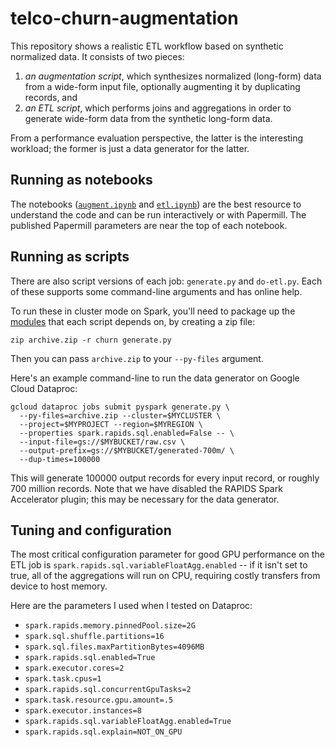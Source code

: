 # telco-churn-augmentation

This repository shows a realistic ETL workflow based on synthetic normalized data.  It consists of two pieces:

1.  _an augmentation script_, which synthesizes normalized (long-form) data from a wide-form input file, optionally augmenting it by duplicating records, and
2. _an ETL script_, which performs joins and aggregations in order to generate wide-form data from the synthetic long-form data.

From a performance evaluation perspective, the latter is the interesting workload; the former is just a data generator for the latter.

## Running as notebooks

The notebooks ([`augment.ipynb`](augment.ipynb) and [`etl.ipynb`](etl.ipynb)) are the best resource to understand the code and can be run interactively or with Papermill.  The published Papermill parameters are near the top of each notebook.

## Running as scripts

There are also script versions of each job: `generate.py` and `do-etl.py`.  Each of these supports some command-line arguments and has online help.

To run these in cluster mode on Spark, you'll need to package up the [modules](churn) that each script depends on, by creating a zip file:

`zip archive.zip -r churn generate.py`

Then you can pass `archive.zip` to your `--py-files` argument.

Here's an example command-line to run the data generator on Google Cloud Dataproc:

```
gcloud dataproc jobs submit pyspark generate.py \
  --py-files=archive.zip --cluster=$MYCLUSTER \
  --project=$MYPROJECT --region=$MYREGION \
  --properties spark.rapids.sql.enabled=False -- \
  --input-file=gs://$MYBUCKET/raw.csv \
  --output-prefix=gs://$MYBUCKET/generated-700m/ \
  --dup-times=100000
```

This will generate 100000 output records for every input record, or roughly 700 million records.  Note that we have disabled the RAPIDS Spark Accelerator plugin; this may be necessary for the data generator.

## Tuning and configuration

The most critical configuration parameter for good GPU performance on the ETL job is `spark.rapids.sql.variableFloatAgg.enabled` -- if it isn't set to true, all of the aggregations will run on CPU, requiring costly transfers from device to host memory.

Here are the parameters I used when I tested on Dataproc:

- `spark.rapids.memory.pinnedPool.size=2G`
- `spark.sql.shuffle.partitions=16`
- `spark.sql.files.maxPartitionBytes=4096MB`
- `spark.rapids.sql.enabled=True`
- `spark.executor.cores=2`
- `spark.task.cpus=1`
- `spark.rapids.sql.concurrentGpuTasks=2`
- `spark.task.resource.gpu.amount=.5`
- `spark.executor.instances=8`
- `spark.rapids.sql.variableFloatAgg.enabled=True`
- `spark.rapids.sql.explain=NOT_ON_GPU`
